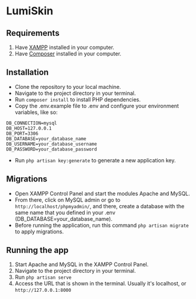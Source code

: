 # LumiSkin

## Requirements

1. Have [XAMPP](https://www.apachefriends.org/) installed in your computer.
2. Have [Composer](https://getcomposer.org/download/) installed in your computer.

## Installation
- Clone the repository to your local machine.
- Navigate to the project directory in your terminal.
- Run `composer install` to install PHP dependencies.
- Copy the .env.example file to .env and configure your environment variables, like so:
```
DB_CONNECTION=mysql
DB_HOST=127.0.0.1
DB_PORT=3306
DB_DATABASE=your_database_name
DB_USERNAME=your_database_username
DB_PASSWORD=your_database_password
```
- Run `php artisan key:generate` to generate a new application key.

## Migrations
- Open XAMPP Control Panel  and start the modules Apache and MySQL.
- From there, click on MySQL admin or go to `http://localhost/phpmyadmin/`, and there, create a database with the same name that you defined in your .env (DB_DATABASE=your_database_name).
- Before running the application, run this command `php artisan migrate` to apply migrations.

## Running the app

1. Start Apache and MySQL in the XAMPP Control Panel.
2. Navigate to the project directory in your terminal.
3. Run `php artisan serve`
4. Access the URL that is shown in the terminal. Usually it's localhost, or `http://127.0.0.1:8000`
